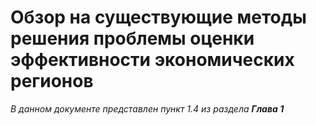# Обзор на существующие методы решения проблемы оценки эффективности экономических регионов

_В данном документе представлен пункт 1.4 из раздела **Глава 1**_
